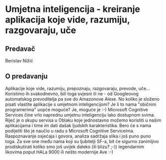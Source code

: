 # Umjetna inteligencija - kreiranje aplikacija koje vide, razumiju, razgovaraju, uče

## Predavač
Berislav Nižić

## O predavanju
Aplikacije koje vide, razumiju, prepoznaju, razgovaraju, prevode, uče... Koristimo ih svakodnevno, bili toga svjesni ili ne - od Googleovog automatskog prevoditelja pa sve do Amazonove Alexe. No koliko je složeno pisati vlastite aplikacije s umjetnom inteligencijom? Je li to nama "običnim programerima" uopće moguće? Je, moguće je :-) Microsoft Cognitive Services čine vrlo naprednu umjetnu inteligenciju lako dostupnom svima. Riječ je o skupu servisa u Oblaku koje jednostavno možemo koristiti u našim aplikacijama i time im dati dašak ljudskih karakteristika. Bero će s nama podijeliti što je naučio u radu s Microsoft Cognitive Serviceima. Raspoznavanje osjećaja i govora, analiza sadržaja slika i još puno puno toga.
Za sve one među nama koji su ljubitelji SF-a, bit će sigurno zanimljivo prodiskutirati koliko smo još uvijek daleko (ili blizu? ;-)) legendarnim likovima poput HALa 9000 ili nešto modernije Ave :-)
